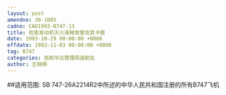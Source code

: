 ```yaml
---
layout: post
amendno: 39-1085
cadno: CAD1993-B747-13
title: 检查发动机灭火液释放管及其卡箍
date: 1993-10-29 00:00:00 +0800
effdate: 1993-11-03 00:00:00 +0800
tag: B747
categories: 民航华北管理局适航处
author: 王晓明
---
```


##适用范围:
SB 747-26A2214R2中所述的中华人民共和国注册的所有B747飞机

